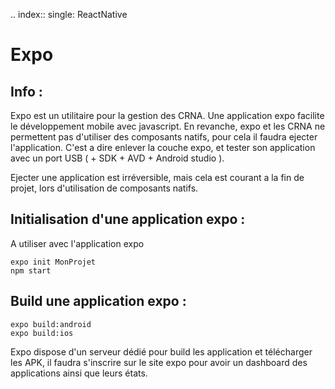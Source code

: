 .. index::
   single: ReactNative

Expo
===================

Info :
-------------------
Expo est un utilitaire pour la gestion des CRNA. Une application expo facilite le développement mobile avec javascript.
En revanche, expo et les CRNA ne permettent pas d'utiliser des composants natifs, pour cela il faudra ejecter l'application. C'est a dire enlever la couche
expo, et tester son application avec un port USB ( + SDK + AVD + Android studio ).

Ejecter une application est irréversible, mais cela est courant a la fin de projet, lors d'utilisation de composants natifs.


Initialisation d'une application expo :
-------------------

A utiliser avec l'application expo

    expo init MonProjet
    npm start


Build une application expo :
----------------------------

    expo build:android
    expo build:ios

Expo dispose d'un serveur dédié pour build les application et télécharger les APK, il faudra s'inscrire sur le site expo pour avoir un dashboard
des applications ainsi que leurs états.
